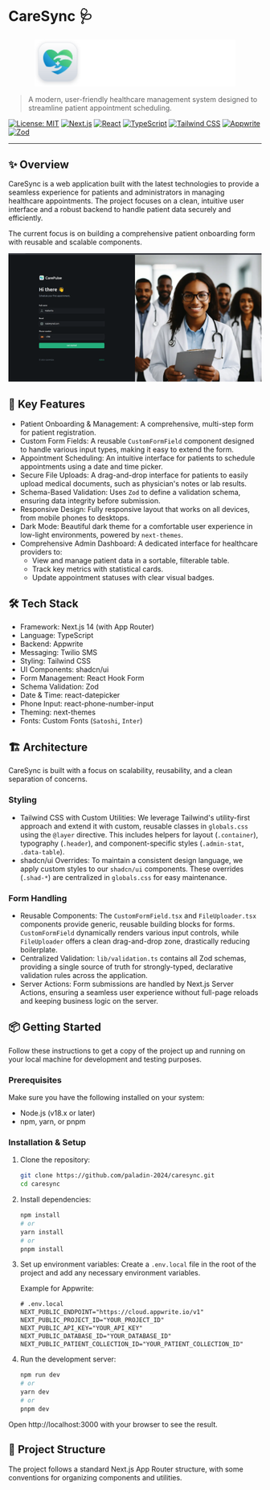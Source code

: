 # CareSync 🩺

<p align="center"><img src="public/assets/icons/logo-full.svg" alt="CareSync Logo" width="400"/></p>

> A modern, user-friendly healthcare management system designed to streamline patient appointment scheduling.

[![License: MIT](https://img.shields.io/badge/License-MIT-yellow.svg)](https://opensource.org/licenses/MIT) [![Next.js](https://img.shields.io/badge/Next.js-14-black?logo=next.js)](https://nextjs.org/) [![React](https://img.shields.io/badge/React-18-blue?logo=react)](https://reactjs.org/) [![TypeScript](https://img.shields.io/badge/TypeScript-5-blue?logo=typescript)](https://www.typescriptlang.org/) [![Tailwind CSS](https://img.shields.io/badge/Tailwind%20CSS-3-cyan?logo=tailwind-css)](https://tailwindcss.com/) [![Appwrite](https://img.shields.io/badge/Appwrite-F02E65?logo=appwrite)](https://appwrite.io/) [![Zod](https://img.shields.io/badge/Zod-3E67B1?logo=zod)](https://zod.dev/)

---

## ✨ Overview

CareSync is a web application built with the latest technologies to provide a seamless experience for patients and administrators in managing healthcare appointments. The project focuses on a clean, intuitive user interface and a robust backend to handle patient data securely and efficiently.

The current focus is on building a comprehensive patient onboarding form with reusable and scalable components.

<p align="center"><img src="public/assets/img.png" alt="CareSync Onboarding Screen" width="800"></p>

## 🚀 Key Features

-   Patient Onboarding & Management: A comprehensive, multi-step form for patient registration.
-   Custom Form Fields: A reusable `CustomFormField` component designed to handle various input types, making it easy to extend the form.
-   Appointment Scheduling: An intuitive interface for patients to schedule appointments using a date and time picker.
-   Secure File Uploads: A drag-and-drop interface for patients to easily upload medical documents, such as physician's notes or lab results.
-   Schema-Based Validation: Uses `Zod` to define a validation schema, ensuring data integrity before submission.
-   Responsive Design: Fully responsive layout that works on all devices, from mobile phones to desktops.
-   Dark Mode: Beautiful dark theme for a comfortable user experience in low-light environments, powered by `next-themes`.
-   Comprehensive Admin Dashboard: A dedicated interface for healthcare providers to:
    -   View and manage patient data in a sortable, filterable table.
    -   Track key metrics with statistical cards.
    -   Update appointment statuses with clear visual badges.

## 🛠️ Tech Stack

-   Framework: Next.js 14 (with App Router)
-   Language: TypeScript
-   Backend: Appwrite
-   Messaging: Twilio SMS
-   Styling: Tailwind CSS
-   UI Components: shadcn/ui
-   Form Management: React Hook Form
-   Schema Validation: Zod
-   Date & Time: react-datepicker
-   Phone Input: react-phone-number-input
-   Theming: next-themes
-   Fonts: Custom Fonts (`Satoshi`, `Inter`)

## 🏗️ Architecture

CareSync is built with a focus on scalability, reusability, and a clean separation of concerns.

### Styling
-   Tailwind CSS with Custom Utilities: We leverage Tailwind's utility-first approach and extend it with custom, reusable classes in `globals.css` using the `@layer` directive. This includes helpers for layout (`.container`), typography (`.header`), and component-specific styles (`.admin-stat`, `.data-table`).
-   shadcn/ui Overrides: To maintain a consistent design language, we apply custom styles to our `shadcn/ui` components. These overrides (`.shad-*`) are centralized in `globals.css` for easy maintenance.

### Form Handling
-   Reusable Components: The `CustomFormField.tsx` and `FileUploader.tsx` components provide generic, reusable building blocks for forms. `CustomFormField` dynamically renders various input controls, while `FileUploader` offers a clean drag-and-drop zone, drastically reducing boilerplate.
-   Centralized Validation: `lib/validation.ts` contains all Zod schemas, providing a single source of truth for strongly-typed, declarative validation rules across the application.
-   Server Actions: Form submissions are handled by Next.js Server Actions, ensuring a seamless user experience without full-page reloads and keeping business logic on the server.

## 📦 Getting Started

Follow these instructions to get a copy of the project up and running on your local machine for development and testing purposes.

### Prerequisites

Make sure you have the following installed on your system:
-   Node.js (v18.x or later)
-   npm, yarn, or pnpm

### Installation & Setup

1.  Clone the repository:
    ```bash
    git clone https://github.com/paladin-2024/caresync.git
    cd caresync
    ```

2.  Install dependencies:
    ```bash
    npm install
    # or
    yarn install
    # or
    pnpm install
    ```

3.  Set up environment variables:
    Create a `.env.local` file in the root of the project and add any necessary environment variables.
    
    Example for Appwrite:
    ```env
    # .env.local
    NEXT_PUBLIC_ENDPOINT="https://cloud.appwrite.io/v1"
    NEXT_PUBLIC_PROJECT_ID="YOUR_PROJECT_ID"
    NEXT_PUBLIC_API_KEY="YOUR_API_KEY"
    NEXT_PUBLIC_DATABASE_ID="YOUR_DATABASE_ID"
    NEXT_PUBLIC_PATIENT_COLLECTION_ID="YOUR_PATIENT_COLLECTION_ID"
    ```

4.  Run the development server:
    ```bash
    npm run dev
    # or
    yarn dev
    # or
    pnpm dev
    ```

Open http://localhost:3000 with your browser to see the result.

## 📁 Project Structure

The project follows a standard Next.js App Router structure, with some conventions for organizing components and utilities.